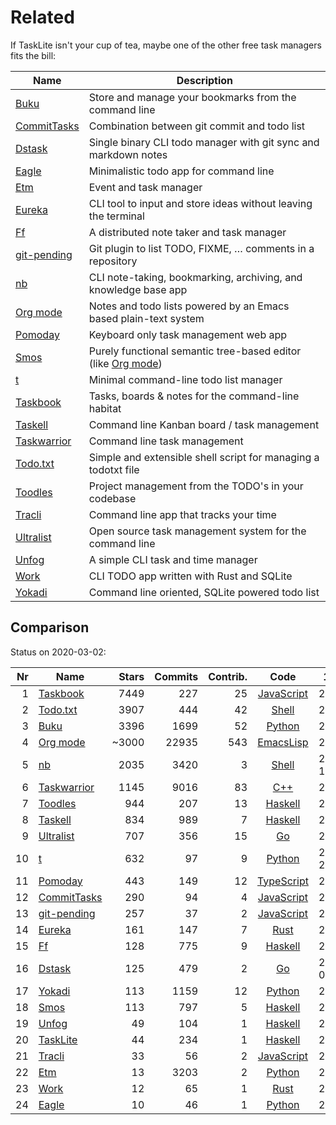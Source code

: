 # Related

If TaskLite isn't your cup of tea, maybe one of the other free task managers
fits the bill:

Name          | Description
--------------|-----------------------------------------------------------------
[Buku]        | Store and manage your bookmarks from the command line
[CommitTasks] | Combination between git commit and todo list
[Dstask]      | Single binary CLI todo manager with git sync and markdown notes
[Eagle]       | Minimalistic todo app for command line
[Etm]         | Event and task manager
[Eureka]      | CLI tool to input and store ideas without leaving the terminal
[Ff]          | A distributed note taker and task manager
[git-pending] | Git plugin to list TODO, FIXME, … comments in a repository
[nb]          | CLI note-taking, bookmarking, archiving, and knowledge base app
[Org mode]    | Notes and todo lists powered by an Emacs based plain-text system
[Pomoday]     | Keyboard only task management web app
[Smos]        | Purely functional semantic tree-based editor (like [Org mode])
[t]           | Minimal command-line todo list manager
[Taskbook]    | Tasks, boards & notes for the command-line habitat
[Taskell]     | Command line Kanban board / task management
[Taskwarrior] | Command line task management
[Todo.txt]    | Simple and extensible shell script for managing a todotxt file
[Toodles]     | Project management from the TODO's in your codebase
[Tracli]      | Command line app that tracks your time
[Ultralist]   | Open source task management system for the command line
[Unfog]       | A simple CLI task and time manager
[Work]        | CLI TODO app written with Rust and SQLite
[Yokadi]      | Command line oriented, SQLite powered todo list


## Comparison

Status on 2020-03-02:

<!-- Uses non breaking hyphens for date hyphens -->

Nr|Name         |Stars|Commits|Contrib.| Code             | 1. Commit
-:|-------------|----:|------:|-------:|:----------------:|----------
 1|[Taskbook]   | 7449|    227|     25 |[JavaScript][TbGH]|2018‑02‑12
 2|[Todo.txt]   | 3907|    444|     42 |[Shell][TtxtGH]   |2009‑03‑05
 3|[Buku]       | 3396|   1699|     52 |[Python][Buku]    |2015‑11‑02
 4|[Org mode]   |~3000|  22935|    543 |[EmacsLisp][OmC]  |2003‑01‑01
 5|[nb]         | 2035|   3420|      3 |[Shell][nb]       |2014-11-12
 6|[Taskwarrior]| 1145|   9016|     83 |[C++][TwGH]       |2008‑04‑19
 7|[Toodles]    |  944|    207|     13 |[Haskell][TooGH]  |2018‑09‑04
 8|[Taskell]    |  834|    989|      7 |[Haskell][TllGH]  |2017‑11‑15
 9|[Ultralist]  |  707|    356|     15 |[Go][UlGH]        |2016‑04‑23
10|[t]          |  632|     97|      9 |[Python][t]       |2009-08-26
11|[Pomoday]    |  443|    149|     12 |[TypeScript][PGH] |2019‑10‑24
12|[CommitTasks]|  290|     94|      4 |[JavaScript][CTGH]|2018‑08‑17
13|[git-pending]|  257|     37|      2 |[JavaScript][gpGH]|2019‑06‑17
14|[Eureka]     |  161|    147|      7 |[Rust][Eureka]    |2017‑11‑20
15|[Ff]         |  128|    775|      9 |[Haskell][Ff]     |2017‑12‑29
16|[Dstask]     |  125|    479|      2 |[Go][Dstask]      |2018-12-08
17|[Yokadi]     |  113|   1159|     12 |[Python][YGH]     |2008‑08‑24
18|[Smos]       |  113|    797|      5 |[Haskell][SmosGH] |2018‑07‑29
19|[Unfog]      |   49|    104|      1 |[Haskell][Unfog]  |2019‑10‑22
20|[TaskLite]   |   44|    234|      1 |[Haskell][TLGH]   |2018‑06‑04
21|[Tracli]     |   33|     56|      2 |[JavaScript][TrGH]|2019‑07‑15
22|[Etm]        |   13|   3203|      2 |[Python][Etm]     |2017‑09‑02
23|[Work]       |   12|     65|      1 |[Rust][Work]      |2020‑07‑15
24|[Eagle]      |   10|     46|      1 |[Python][Eagle]   |2018‑10‑28


[Buku]: https://github.com/jarun/Buku

[CommitTasks]: https://github.com/ZeroX-DG/CommitTasks
[CTGH]: https://github.com/ZeroX-DG/CommitTasks

[Dstask]: https://github.com/naggie/dstask

[Eagle]: https://github.com/im-n1/eagle

[Etm]: https://github.com/dagraham/etm-dgraham

[Eureka]: https://github.com/simeg/eureka

[Ff]: https://github.com/ff-notes/ff

[git-pending]: https://github.com/kamranahmedse/git-pending
[gpGH]: https://github.com/kamranahmedse/git-pending

[nb]: https://github.com/xwmx/nb

[Org mode]: https://orgmode.org
[OmC]: https://code.orgmode.org/bzg/org-mode

[Pomoday]: https://pomoday.app/
[PGH]: https://github.com/huytd/pomoday-v2

[Smos]: https://smos.cs-syd.eu
[SmosGH]: https://github.com/NorfairKing/smos

[t]: https://github.com/sjl/t

[Taskbook]: https://github.com/klauscfhq/taskbook
[TbGH]: https://github.com/klauscfhq/taskbook

[Taskell]: https://taskell.app
[TllGH]: https://github.com/smallhadroncollider/taskell

[TaskLite]: https://tasklite.org
[TLGH]: https://github.com/ad-si/TaskLite

[Taskwarrior]: https://taskwarrior.org
[TwGH]: https://github.com/GothenburgBitFactory/taskwarrior

[Todo.txt]: http://todotxt.org/
[TtxtGH]: https://github.com/todotxt/todo.txt-cli

[Toodles]: https://github.com/aviaviavi/toodles
[TooGH]: https://github.com/aviaviavi/toodles

[Tracli]: https://github.com/ridvankaradag/tracli-terminal
[TrGH]: https://github.com/ridvankaradag/tracli-terminal

[Ultralist]: https://ultralist.io
[UlGH]: https://github.com/ultralist/ultralist

[Unfog]: https://github.com/unfog-io/unfog-cli

[Work]: https://github.com/g-w1/work

[Yokadi]: https://yokadi.github.io/
[YGH]: https://github.com/agateau/yokadi

